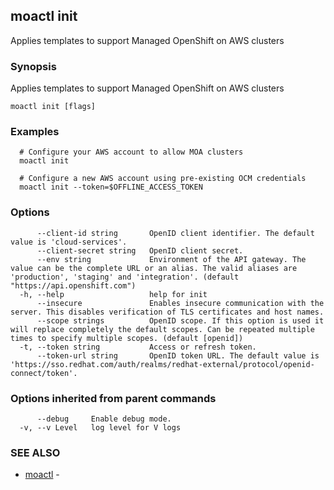 ## moactl init

Applies templates to support Managed OpenShift on AWS clusters

### Synopsis

Applies templates to support Managed OpenShift on AWS clusters

```
moactl init [flags]
```

### Examples

```
  # Configure your AWS account to allow MOA clusters
  moactl init

  # Configure a new AWS account using pre-existing OCM credentials
  moactl init --token=$OFFLINE_ACCESS_TOKEN
```

### Options

```
      --client-id string       OpenID client identifier. The default value is 'cloud-services'.
      --client-secret string   OpenID client secret.
      --env string             Environment of the API gateway. The value can be the complete URL or an alias. The valid aliases are 'production', 'staging' and 'integration'. (default "https://api.openshift.com")
  -h, --help                   help for init
      --insecure               Enables insecure communication with the server. This disables verification of TLS certificates and host names.
      --scope strings          OpenID scope. If this option is used it will replace completely the default scopes. Can be repeated multiple times to specify multiple scopes. (default [openid])
  -t, --token string           Access or refresh token.
      --token-url string       OpenID token URL. The default value is 'https://sso.redhat.com/auth/realms/redhat-external/protocol/openid-connect/token'.
```

### Options inherited from parent commands

```
      --debug     Enable debug mode.
  -v, --v Level   log level for V logs
```

### SEE ALSO

* [moactl](moactl.md)	 - 

